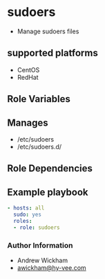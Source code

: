 # sudoers

- Manage sudoers files

## supported platforms

- CentOS
- RedHat

## Role Variables

## Manages
- /etc/sudoers
- /etc/sudoers.d/

## Role Dependencies

## Example playbook
```yaml
- hosts: all
  sudo: yes
  roles:
  - role: sudoers
```
### Author Information
- Andrew Wickham
- awickham@hy-vee.com
